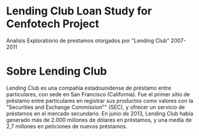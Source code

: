 # Lending Club Loan Study for Cenfotech Project


Analisis Exploratiorio de prestamos otorgados por "Lending Club" 2007-2011

# Sobre Lending Club

Lending Club es una compañía estadounidense de préstamo entre particulares, con sede en San Francisco (California). Fue el primer sitio de préstamo entre particulares en registrar sus productos como valores con la "Securities and Exchange Commission"" (SEC), y ofrecer un servicio de préstamos en el mercado secundario. En junio de 2013, Lending Club había generado más de 2.000 millones de dólares en préstamos, y una media de 2,7 millones en peticiones de nuevos préstamos.

